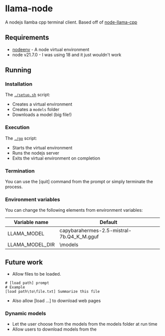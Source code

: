 # llama-node
A nodejs llamba cpp terminal client. Based off of [node-llama-cpp][0]

## Requirements

- [nodeenv][1] - A node virtual environment
- node v21.7.0 - I was using 18 and it just wouldn't work

## Running

### Installation

The [`./setup.sh`][2] script:
- Creates a virtual environment
- Creates a `models` folder
- Downloads a model (big file!)

### Execution

The [`./go`][3] script:
- Starts the virtual environment
- Runs the nodejs server
- Exits the virtual environment on completion

### Termination

You can use the [quit] command from the prompt or simply terminate the process.

### Environment variables

You can change the following elements from environment variables:

| Variable name | Default | 
|-|-|
| LLAMA_MODEL | capybarahermes-2.5-mistral-7b.Q4_K_M.gguf |
| LLAMA_MODEL_DIR | \models |

## Future work

- Allow files to be loaded.
```
# [load path] prompt
# Example
[load path\to\file.txt] Summarize this file
```
- Also allow [load ...] to download web pages

### Dynamic models
- Let the user choose from the models from the models folder at run time
- Allow users to download models from the 


[0]: https://withcatai.github.io/node-llama-cpp/guide/
[1]: https://github.com/ekalinin/nodeenv
[2]: setup.sh
[3]: go